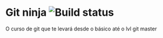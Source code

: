 # Git ninja ![Build status](https://travis-ci.org/wendelnascimento/Curso-git.svg?branch=master)
O curso de git que te levará desde o básico até o lvl git master
